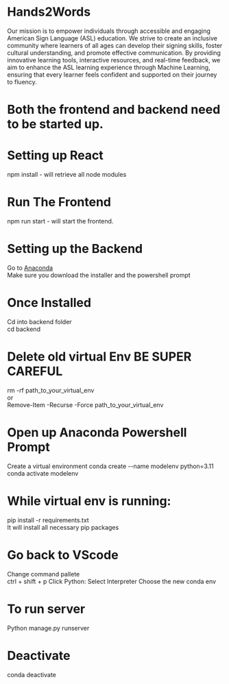 # Hands2Words
Our mission is to empower individuals through accessible and engaging American Sign Language (ASL) education. We strive to create an inclusive community where learners of all ages can develop their signing skills, foster cultural understanding, and promote effective communication. By providing innovative learning tools, interactive resources, and real-time feedback, we aim to enhance the ASL learning experience through Machine Learning, ensuring that every learner feels confident and supported on their journey to fluency.

# Both the frontend and backend need to be started up. 

# Setting up React 
npm install - will retrieve all node modules 

# Run The Frontend 
npm run start - will start the frontend.

# Setting up the Backend 

Go to [Anaconda](https://www.anaconda.com/download) </br>
Make sure you download the installer and the powershell prompt </br>
 
# Once Installed 
Cd into backend folder </br>
cd backend </br>

# Delete old virtual Env BE SUPER CAREFUL
rm -rf path_to_your_virtual_env <br>
or <br>
Remove-Item -Recurse -Force path_to_your_virtual_env <br>

# Open up Anaconda Powershell Prompt </br>
Create a virtual environment 
conda create --name modelenv python=3.11 </br>
conda activate modelenv  </br>

# While virtual env is running:
pip install -r requirements.txt </br>
It will install all necessary pip packages </br>

# Go back to VScode 
Change command pallete </br>
ctrl + shift + p
Click Python: Select Interpreter 
Choose the new conda env

# To run server 
Python manage.py runserver

# Deactivate 
conda deactivate  </br>
